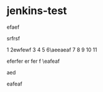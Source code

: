 # jenkins-test


efaef


srfrsf


1
2ewfewf
3
4
5
6\aeeaeaf
7
8
9
10
11


eferfer er fer f
\\eafeaf


aed


eafeaf
